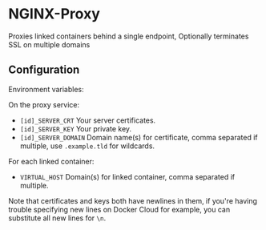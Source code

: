 NGINX-Proxy
===========

Proxies linked containers behind a single endpoint, Optionally terminates SSL on multiple domains


Configuration
-------------

Environment variables:

On the proxy service:

* `[id]_SERVER_CRT` Your server certificates.
* `[id]_SERVER_KEY` Your private key.
* `[id]_SERVER_DOMAIN` Domain name(s) for certificate, comma separated if multiple, use `.example.tld` for wildcards.

For each linked container:

* `VIRTUAL_HOST` Domain(s) for linked container, comma separated if multiple.

Note that certificates and keys both have newlines in them, if you're having trouble specifying new lines on Docker Cloud for example, you can substitute all new lines for `\n`.
